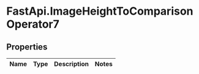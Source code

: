 # FastApi.ImageHeightToComparisonOperator7

## Properties
Name | Type | Description | Notes
------------ | ------------- | ------------- | -------------
